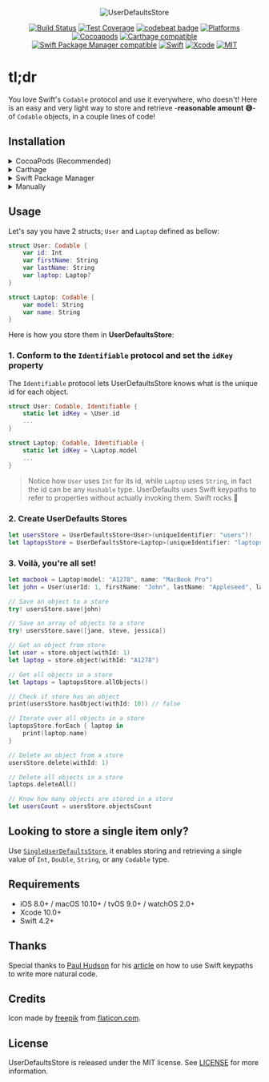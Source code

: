 <p align="center">
  <img src="https://cdn.rawgit.com/omaralbeik/UserDefaultsStore/master/Assets/readme-logo.svg" title="UserDefaultsStore">
</p>

<p align="center">
  <a href="https://travis-ci.org/omaralbeik/UserDefaultsStore"><img src="https://travis-ci.org/omaralbeik/UserDefaultsStore.svg?branch=master" alt="Build Status"></a>
  <a href="https://codecov.io/gh/omaralbeik/UserDefaultsStore"><img src="https://codecov.io/gh/omaralbeik/UserDefaultsStore/branch/master/graph/badge.svg" alt="Test Coverage" /></a>
  <a href="https://codebeat.co/projects/github-com-omaralbeik-userdefaultsstore-master"><img alt="codebeat badge" src="https://codebeat.co/badges/e12405dc-1370-49bb-bd35-5f248a347f1a" /></a>
  <a href="https://github.com/omaralbeik/UserDefaultsStore"><img src="https://img.shields.io/cocoapods/p/UserDefaultsStore.svg?style=flat" alt="Platforms" /></a>
  <a href="https://cocoapods.org/pods/UserDefaultsStore"><img src="https://img.shields.io/cocoapods/v/UserDefaultsStore.svg" alt="Cocoapods" /></a>
  <a href="https://github.com/Carthage/Carthage"><img src="https://img.shields.io/badge/Carthage-compatible-4BC51D.svg?style=flat" alt="Carthage compatible" /></a>
  <a href="https://swift.org/package-manager/"><img src="https://img.shields.io/badge/SPM-compatible-4BC51D.svg?style=flat" alt="Swift Package Manager compatible" /></a>
  <a href="https://swift.org"><img src="https://img.shields.io/badge/Swift-4.2-orange.svg" alt="Swift" /></a>
  <a href="https://developer.apple.com/xcode"><img src="https://img.shields.io/badge/Xcode-10-blue.svg" alt="Xcode"></a>
  <a href="https://github.com/omaralbeik/UserDefaultsStore/blob/master/LICENSE"><img src="https://img.shields.io/badge/License-MIT-red.svg" alt="MIT"></a>
</p>


# tl;dr
You love Swift's `Codable` protocol and use it everywhere, who doesn't! Here is an easy and very light way to store and retrieve -**reasonable amount 😅**- of `Codable` objects, in a couple lines of code!


## Installation

<details>
<summary>CocoaPods (Recommended)</summary>
</br>
<p>To integrate UserDefaultsStore into your Xcode project using <a href="http://cocoapods.org">CocoaPods</a>, specify it in your <code>Podfile</code>:</p>
<pre><code class="ruby language-ruby">pod 'UserDefaultsStore'</code></pre>
</details>

<details>
<summary>Carthage</summary>
</br>
<p>To integrate UserDefaultsStore into your Xcode project using <a href="https://github.com/Carthage/Carthage">Carthage</a>, specify it in your <code>Cartfile</code>:</p>

<pre><code class="ogdl language-ogdl">github "omaralbeik/UserDefaultsStore" ~&gt; 1.0
</code></pre>
</details>

<details>
<summary>Swift Package Manager</summary>
</br>
<p>The <a href="https://swift.org/package-manager/">Swift Package Manager</a> is a tool for automating the distribution of Swift code and is integrated into the swift compiler. It is in early development, but UserDefaultsStore does support its use on supported platforms.</p>
<p>Once you have your Swift package set up, adding UserDefaultsStore as a dependency is as easy as adding it to the dependencies value of your Package.swift.</p>

<pre><code class="swift language-swift">import PackageDescription
dependencies: [
    .package(url: "https://github.com/omaralbeik/UserDefaultsStore.git", from: "1.0.2")
]
</code></pre>
</details>

<details>
<summary>Manually</summary>
</br>
<p>Add the <a href="https://github.com/omaralbeik/UserDefaultsStore/tree/master/Sources">Sources</a> folder to your Xcode project.</p>
</details>


## Usage

Let's say you have 2 structs; `User` and `Laptop` defined as bellow:

```swift
struct User: Codable {
    var id: Int
    var firstName: String
    var lastName: String
    var laptop: Laptop?
}
```

```swift
struct Laptop: Codable {
    var model: String
    var name: String
}
```

Here is how you store them in **UserDefaultsStore**:


### 1. Conform to the `Identifiable` protocol and set the `idKey` property

The `Identifiable` protocol lets UserDefaultsStore knows what is the unique id for each object.

```swift
struct User: Codable, Identifiable {
    static let idKey = \User.id
    ...
}
```

```swift
struct Laptop: Codable, Identifiable {
    static let idKey = \Laptop.model
    ...
}
```

> Notice how `User` uses `Int` for its id, while `Laptop` uses `String`, in fact the id can be any `Hashable` type. UserDefaults uses Swift keypaths to refer to properties without actually invoking them. Swift rocks 🤘


### 2. Create UserDefaults Stores

```swift
let usersStore = UserDefaultsStore<User>(uniqueIdentifier: "users")!
let laptopsStore = UserDefaultsStore<Laptop>(uniqueIdentifier: "laptops")!
```

### 3. Voilà, you're all set!

```swift
let macbook = Laptop(model: "A1278", name: "MacBook Pro")
let john = User(userId: 1, firstName: "John", lastName: "Appleseed", laptop: macbook)

// Save an object to a store
try! usersStore.save(john)

// Save an array of objects to a store
try! usersStore.save([jane, steve, jessica])

// Get an object from store
let user = store.object(withId: 1)
let laptop = store.object(withId: "A1278")

// Get all objects in a store
let laptops = laptopsStore.allObjects()

// Check if store has an object
print(usersStore.hasObject(withId: 10)) // false

// Iterate over all objects in a store
laptopsStore.forEach { laptop in
    print(laptop.name)
}

// Delete an object from a store
usersStore.delete(withId: 1)

// Delete all objects in a store
laptops.deleteAll()

// Know how many objects are stored in a store
let usersCount = usersStore.objectsCount

```


## Looking to store a single item only?

Use [`SingleUserDefaultsStore`](https://github.com/omaralbeik/UserDefaultsStore/blob/master/Sources/SingleUserDefaultsStore.swift), it enables storing and retrieving a single value of `Int`, `Double`, `String`, or any `Codable` type.


## Requirements

- iOS 8.0+ / macOS 10.10+ / tvOS 9.0+ / watchOS 2.0+
- Xcode 10.0+
- Swift 4.2+


## Thanks

Special thanks to [Paul Hudson](https://twitter.com/twostraws) for his [article](https://www.hackingwithswift.com/articles/57/how-swift-keypaths-let-us-write-more-natural-code) on how to use Swift keypaths to write more natural code.


## Credits

Icon made by [freepik](https://www.flaticon.com/authors/freepik) from [flaticon.com](https://www.flaticon.com).


## License

UserDefaultsStore is released under the MIT license. See [LICENSE](https://github.com/omaralbeik/UserDefaultsStore/blob/master/LICENSE) for more information.

